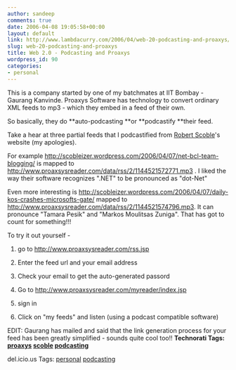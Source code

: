 ```yaml
---
author: sandeep
comments: true
date: 2006-04-08 19:05:58+00:00
layout: default
link: http://www.lambdacurry.com/2006/04/web-20-podcasting-and-proaxys/
slug: web-20-podcasting-and-proaxys
title: Web 2.0 - Podcasting and Proaxys
wordpress_id: 90
categories:
- personal
---
```


This is a company started by one of my batchmates at IIT Bombay - Gaurang Kanvinde. Proaxys Software has technology to convert ordinary XML feeds to mp3 - which they embed in a feed of their own.

So basically, they do **auto-podcasting **or **podcastify **their feed.

Take a hear at three partial feeds that I podcastified from [Robert Scoble](http://scobleizer.wordpress.com/)'s website (my apologies).

For example http://scobleizer.wordpress.com/2006/04/07/net-bcl-team-blogging/ is mapped to http://www.proaxsysreader.com/data/rss/2/1144521572771.mp3 . I liked the way their software recognizes ".NET" to be pronounced as "dot-Net"

Even more interesting is http://scobleizer.wordpress.com/2006/04/07/daily-kos-crashes-microsofts-gate/ mapped to http://www.proaxsysreader.com/data/rss/2/1144521574796.mp3. It can pronounce "Tamara Pesik" and "Markos Moulitsas Zuniga". That has got to count for something!!!

To try it out yourself -

1. go to  http://www.proaxsysreader.com/rss.jsp

2. Enter the feed url and your email address

3. Check your email to get the auto-generated passord

4. Go to http://www.proaxsysreader.com/myreader/index.jsp

5. sign in

6. Click on "my feeds" and listen (using a podcast compatible software)

EDIT: Gaurang has mailed and said that the link generation process for your feed has been greatly simplified - sounds quite cool too!!
**Technorati Tags: [proaxys](http://technorati.com/tag/proaxys) [scoble](http://technorati.com/tag/scoble) [podcasting](http://technorati.com/tag/podcasting)**

del.icio.us Tags: [personal](http://del.icio.us/sss8ue/personal) [podcasting](http://del.icio.us/sss8ue/podcasting)
